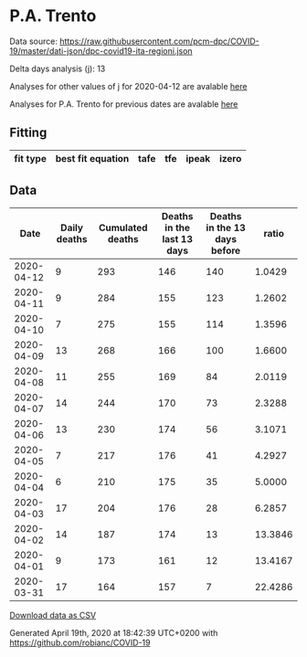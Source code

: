 # P.A. Trento

Data source: https://raw.githubusercontent.com/pcm-dpc/COVID-19/master/dati-json/dpc-covid19-ita-regioni.json

Delta days analysis (j): 13

Analyses for other values of j for 2020-04-12 are avalable [here](../2020-04-12/README.md)

Analyses for P.A. Trento for previous dates are avalable [here](../README.md)

## Fitting 
|fit type|best fit equation|tafe|tfe|ipeak|izero|
|-------|-----|--------|------|---|---|

## Data
|Date|Daily deaths|Cumulated deaths|Deaths in the last 13 days|Deaths in the 13 days before|ratio|
|----|----------|-----------|-------|--------------------|-----|
|2020-04-12|9|293|146|140|1.0429|
|2020-04-11|9|284|155|123|1.2602|
|2020-04-10|7|275|155|114|1.3596|
|2020-04-09|13|268|166|100|1.6600|
|2020-04-08|11|255|169|84|2.0119|
|2020-04-07|14|244|170|73|2.3288|
|2020-04-06|13|230|174|56|3.1071|
|2020-04-05|7|217|176|41|4.2927|
|2020-04-04|6|210|175|35|5.0000|
|2020-04-03|17|204|176|28|6.2857|
|2020-04-02|14|187|174|13|13.3846|
|2020-04-01|9|173|161|12|13.4167|
|2020-03-31|17|164|157|7|22.4286|

[Download data as CSV](COVID-19_p.a._trento_j13_2020-04-12.csv)

Generated April 19th, 2020 at 18:42:39 UTC+0200 with https://github.com/robianc/COVID-19
